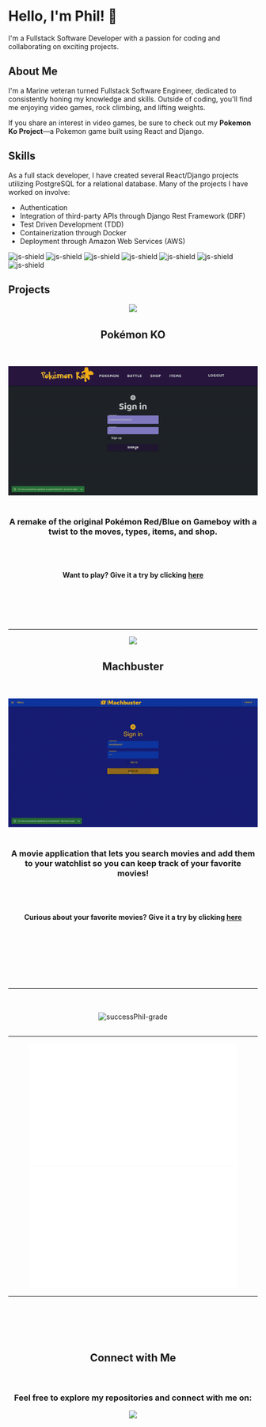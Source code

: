 # Hello, I'm Phil! 👋

I'm a Fullstack Software Developer with a passion for coding and collaborating on exciting projects.

## About Me

I'm a Marine veteran turned Fullstack Software Engineer, dedicated to consistently honing my knowledge and skills. Outside of coding, you'll find me enjoying video games, rock climbing, and lifting weights.

If you share an interest in video games, be sure to check out my **Pokemon Ko Project**—a Pokemon game built using React and Django.

## Skills

As a full stack developer, I have created several React/Django projects utilizing PostgreSQL for a relational database. Many of the projects I have worked on involve:

- Authentication
- Integration of third-party APIs through Django Rest Framework (DRF)
- Test Driven Development (TDD)
- Containerization through Docker
- Deployment through Amazon Web Services (AWS)


<div> 
<img src="https://img.shields.io/badge/-JavaScript-000?style=flat&logo=javascript&logoColor=yellow" alt="js-shield" height="33"/>
<img src="https://img.shields.io/badge/-React-61DAFB?style=flat&logo=react&logoColor=white" alt="js-shield" height="33"/>
 <img src="https://img.shields.io/badge/-Python-3776AB?style=flat&logo=python&logoColor=white" alt="js-shield" height="33"/>
 <img src="https://img.shields.io/badge/-Django-092E20?style=flat&logo=django&logoColor=white" alt="js-shield" height="33"/>
 <img src="https://img.shields.io/badge/-PostgreSQL-336791?style=flat&logo=postgresql&logoColor=white" alt="js-shield" height="33"/>
 <img src="https://img.shields.io/badge/-Docker-2496ED?style=flat&logo=docker&logoColor=white" alt="js-shield" height="33"/>
 <img src="https://img.shields.io/badge/-AWS-232F3E?style=flat&logo=amazon-aws&logoColor=white" alt="js-shield" height="33"/>
</div>

## Projects
<div align="center"> 
    
 <div align="center">
  <a href="https://github.com/successPhil/PokemonKO-prod" style="text-decoration: none;">
   <img src="https://img.shields.io/badge/-GitHub-181717?logo=github" height="42px" /></a>
   <h2><a href="https://github.com/successPhil/PokemonKO-prod" style="text-decoration: none;"><strong>Pokémon KO</strong></a></h2
 </div>

 <br>
<br>

<img src="https://github.com/successPhil/demo-gifs/blob/main/pokemon-ko-demo.gif?raw=true" alt="pokemonko-demo">

<br>
<br>

 <h3>
A remake of the original Pokémon Red/Blue on Gameboy with a twist to the moves, types, items, and shop.
 </h3>
<br>
<br>

#### Want to play? Give it a try by clicking [here](http://52.15.232.197/)
</div>

<br>
<br>
<br>
<br>

---

<div align="center">
 <div>
  <a href="https://github.com/successPhil/movietracker" style="text-decoration: none;">
  <img src="https://img.shields.io/badge/-GitHub-181717?logo=github" height="44px" /></a>
 <h2><a href="https://github.com/successPhil/movietracker" style="text-decoration: none;"><strong>Machbuster</strong></a></h2>
 </div>

 <br>
<br>

<img src="https://github.com/successPhil/demo-gifs/blob/main/machbuster-demo.gif?raw=true" alt="machbuster-demo">

<br>
<br>

<h3>
A movie application that lets you search movies and add them to your watchlist so you can keep track of your favorite movies!
 </h3>
 
<br>
<br>

#### Curious about your favorite movies? Give it a try by clicking [here](http://18.117.88.197/)
</div>
<br>
<br>
<br>
<br>
<br>
<br>

***

<br>
<br>

<div align="center">
<img src="https://github-readme-stats.vercel.app/api?username=successPhil&theme=midnight-purple&show_icons=true" alt="successPhil-grade" width="740">
</div>
<br/>

---


<div align="center">
<img src="https://raw.githubusercontent.com/successPhil/github-stats/master/generated/overview.svg#gh-dark-mode-only" alt="successPhil-stats" width="420">
<img src="https://raw.githubusercontent.com/successPhil/github-stats/master/generated/languages.svg#gh-dark-mode-only" alt="successPhil-lang" width="420">
</div>

***

<br>
<br>
<br>
<br>



## Connect with Me
<br>
<h3>
Feel free to explore my repositories and connect with me on:
 </h3>
 <a href="https://www.linkedin.com/in/phillip-basti/"><img src="https://img.shields.io/badge/-LinkedIn-0077B5?style=flat&logo=linkedin&logoColor=white" height="33"/></a>





